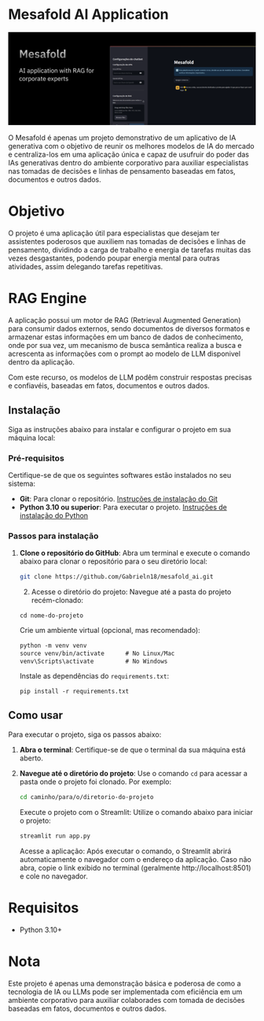 # Mesafold AI Application

![Mesafold Image Banner](./assets/Mesafold_Banner.png)

O Mesafold é apenas um projeto demonstrativo de um aplicativo de IA generativa com o objetivo de reunir os melhores modelos de IA do mercado e centraliza-los em uma aplicação única e capaz de usufruir do poder das IAs generativas dentro do ambiente corporativo para auxiliar especialistas nas tomadas de decisões e linhas de pensamento baseadas em fatos, documentos e outros dados.

# Objetivo

O projeto é uma aplicação útil para especialistas que desejam ter assistentes poderosos que auxiliem nas tomadas de decisões e linhas de pensamento, dividindo a carga de trabalho e energia de tarefas muitas das vezes desgastantes, podendo poupar energia mental para outras atividades, assim delegando tarefas repetitivas.

# RAG Engine

A aplicação possui um motor de RAG (Retrieval Augmented Generation) para consumir dados externos, sendo documentos de diversos formatos e armazenar estas informações em um banco de dados de conhecimento, onde por sua vez, um mecanismo de busca semântica realiza a busca e acrescenta as informações com o prompt ao modelo de LLM disponivel dentro da aplicação.

Com este recurso, os modelos de LLM podêm construir respostas precisas e confiavéis, baseadas em fatos, documentos e outros dados.

## Instalação

Siga as instruções abaixo para instalar e configurar o projeto em sua máquina local:

### Pré-requisitos

Certifique-se de que os seguintes softwares estão instalados no seu sistema:

- **Git**: Para clonar o repositório. [Instruções de instalação do Git](https://git-scm.com/book/en/v2/Getting-Started-Installing-Git)
- **Python 3.10 ou superior**: Para executar o projeto. [Instruções de instalação do Python](https://www.python.org/downloads/)

### Passos para instalação

1. **Clone o repositório do GitHub**:
   Abra um terminal e execute o comando abaixo para clonar o repositório para o seu diretório local:

   ```bash
   git clone https://github.com/Gabrieln18/mesafold_ai.git
   ```

   2. Acesse o diretório do projeto: Navegue até a pasta do projeto recém-clonado:

   ```
   cd nome-do-projeto
   ```

   Crie um ambiente virtual (opcional, mas recomendado):

   ```
   python -m venv venv
   source venv/bin/activate      # No Linux/Mac
   venv\Scripts\activate         # No Windows
   ```

   Instale as dependências do `requirements.txt`:

   ```
   pip install -r requirements.txt
   ```

## Como usar

Para executar o projeto, siga os passos abaixo:

1. **Abra o terminal**:
   Certifique-se de que o terminal da sua máquina está aberto.

2. **Navegue até o diretório do projeto**:
   Use o comando `cd` para acessar a pasta onde o projeto foi clonado. Por exemplo:

   ```bash
   cd caminho/para/o/diretorio-do-projeto
   ```

   Execute o projeto com o Streamlit: Utilize o comando abaixo para iniciar o projeto:

   ```bash
   streamlit run app.py
   ```

   Acesse a aplicação: Após executar o comando, o Streamlit abrirá automaticamente o navegador com o endereço da aplicação. Caso não abra, copie o link exibido no terminal (geralmente http://localhost:8501) e cole no navegador.

# Requisitos

- Python 3.10+

# Nota

Este projeto é apenas uma demonstração básica e poderosa de como a tecnologia de IA ou LLMs pode ser implementada com eficiência em um ambiente corporativo para auxiliar colaborades com tomada de decisões baseadas em fatos, documentos e outros dados.

